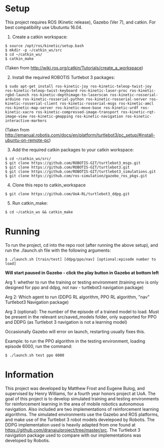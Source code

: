 # Setup

This project requires ROS (Kinetic release), Gazebo (Ver 7), and catkin. For best compatibility use Ubutuntu 16.04.

1.  Create a catkin workspace:

```
$ source /opt/ros/kinetic/setup.bash
$ mkdir -p ~/catkin_ws/src
$ cd ~/catkin_ws/
$ catkin_make
```
(Taken from http://wiki.ros.org/catkin/Tutorials/create_a_workspace)

2.  Install the required ROBOTIS Turtlebot 3 packages:

```
$ sudo apt-get install ros-kinetic-joy ros-kinetic-teleop-twist-joy ros-kinetic-teleop-twist-keyboard ros-kinetic-laser-proc ros-kinetic-rgbd-launch ros-kinetic-depthimage-to-laserscan ros-kinetic-rosserial-arduino ros-kinetic-rosserial-python ros-kinetic-rosserial-server ros-kinetic-rosserial-client ros-kinetic-rosserial-msgs ros-kinetic-amcl ros-kinetic-map-server ros-kinetic-move-base ros-kinetic-urdf ros-kinetic-xacro ros-kinetic-compressed-image-transport ros-kinetic-rqt-image-view ros-kinetic-gmapping ros-kinetic-navigation ros-kinetic-interactive-markers
```

(Taken from http://emanual.robotis.com/docs/en/platform/turtlebot3/pc_setup/#install-ubuntu-on-remote-pc)

3.  Add the required catkin packages to your catkin workspace:
```
$ cd ~/catkin_ws/src/
$ git clone https://github.com/ROBOTIS-GIT/turtlebot3_msgs.git
$ git clone https://github.com/ROBOTIS-GIT/turtlebot3.git
$ git clone https://github.com/ROBOTIS-GIT/turtlebot3_simulations.git
$ git clone https://github.com/ros-simulation/gazebo_ros_pkgs.git
```

4.  Clone this repo to catkin_workspace
```
$ git clone https://github.com/UoA-RL/turtlebot3_ddpg.git
```
5.  Run catkin_make:
```
$ cd ~/catkin_ws && catkin_make
```

# Running

To run the project, cd into the repo root (after running the above setup), and run the ./launch.sh file with the following arguments:

```
$ ./launch.sh [train/test] [ddpg/ppo/nav] [optional:episode number to load]
```

**Will start paused in Gazebo - click the play button in Gazebo at bottom left**

Arg 1:  whether to run the training or testing environment (training env is only designed for ppo and ddpg, not nav - turtlebot3 navigation package)

Arg 2:  Which agent to run (DDPG RL algorithm, PPO RL algorithm, "nav" Turtlebot3 Navigation package)

Arg 3 (optional): The number of the episode of a trained model to load. Must be present in the relevant src/saved_models folder, only supported for PPO and DDPG (as Turtlebot 3 navigation is not a learning model)

Occasionally Gazebo will error on launch, restarting usually fixes this.

Example: to run the PPO algorithm in the testing environment, loading episode 6000, run the command:
```
$ ./launch.sh test ppo 6000
```

# Information

This project was developed by Matthew Frost and Eugene Bulog, and supervised by Henry Williams, for a fourth year honors project at UoA. The goal of this project is to develop simulated training and testing environments for reinforcement learning in the area of mobile robotics autonomous navigation. Also included are two implementations of reinforcement learning algorithms. The simulated environments use the Gazebo and ROS platforms, and make use of the Turtlebot 3 robot models develepoed by Robotis. The DDPG implementation used is heavily adapted from one found at https://github.com/dranaju/project/tree/master/src. The Turtlebot 3 navigation package used to compare with our implementations was developed by Robotis.




